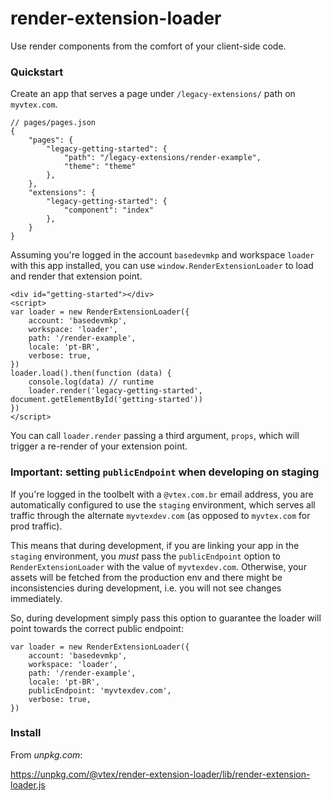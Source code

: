 # render-extension-loader

Use render components from the comfort of your client-side code.

### Quickstart

Create an app that serves a page under `/legacy-extensions/` path on `myvtex.com`.

```
// pages/pages.json
{
    "pages": {
        "legacy-getting-started": {
            "path": "/legacy-extensions/render-example",
            "theme": "theme"
        },
    },
    "extensions": {
        "legacy-getting-started": {
            "component": "index"
        },
    }
}
```

Assuming you're logged in the account `basedevmkp` and workspace `loader` with this app installed, you can use `window.RenderExtensionLoader` to load and render that extension point.

```
<div id="getting-started"></div>
<script>
var loader = new RenderExtensionLoader({
    account: 'basedevmkp',
    workspace: 'loader',
    path: '/render-example',
    locale: 'pt-BR',
    verbose: true,
})
loader.load().then(function (data) {
    console.log(data) // runtime
    loader.render('legacy-getting-started', document.getElementById('getting-started'))
})
</script>
```

You can call `loader.render` passing a third argument, `props`, which will trigger a re-render of your extension point.

### Important: setting `publicEndpoint` when developing on staging

If you're logged in the toolbelt with a `@vtex.com.br` email address, you are automatically configured to use the `staging` environment, which serves all traffic through the alternate `myvtexdev.com` (as opposed to `myvtex.com` for prod traffic).

This means that during development, if you are linking your app in the `staging` environment, you *must* pass the `publicEndpoint` option to `RenderExtensionLoader` with the value of `myvtexdev.com`. Otherwise, your assets will be fetched from the production env and there might be inconsistencies during development, i.e. you will not see changes immediately.

So, during development simply pass this option to guarantee the loader will point towards the correct public endpoint:

```
var loader = new RenderExtensionLoader({
    account: 'basedevmkp',
    workspace: 'loader',
    path: '/render-example',
    locale: 'pt-BR',
    publicEndpoint: 'myvtexdev.com',
    verbose: true,
})
```

### Install

From *unpkg.com*: 

https://unpkg.com/@vtex/render-extension-loader/lib/render-extension-loader.js
